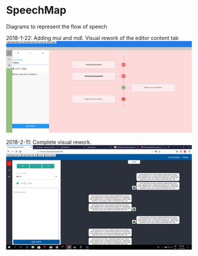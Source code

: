 # SpeechMap
Diagrams to represent the flow of speech

2018-1-22: Adding mui and mdl. Visual rework of the editor content tab
![alt text](progress-visual-tracking/2018-1-22.png "Adding mui and mdl. Visual rework of the editor content tab")


2018-2-11: Complete visual rework. 
![alt text](progress-visual-tracking/2018-2-11.png "Complete visual rework")
